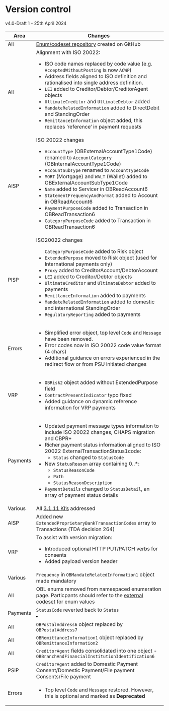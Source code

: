 # Version control


v4.0-Draft 1 - 25th April 2024

| Area | Changes |
| --- | --- |
| All | [Enum/codeset repository](https://github.com/OpenBankingUK/External_Internal_CodeSets) created on GitHub |
| All | Alignment with ISO 20022:<br><ul><li>ISO code names replaced by code value (e.g. `AcceptedWithoutPosting` is now `ACWP`)</li><li>Address fields aligned to ISO definition and rationalised into single address definition.</li><li>`LEI` added to Creditor/Debtor/CreditorAgent objects</li><li>`UltimateCreditor` and `UltimateDebtor` added</li><li>`MandateRelatedInformation` added to DirectDebit and StandingOrder</li><li>`RemittanceInformation` object added, this replaces ‘reference’ in payment requests</li></ul> |
| AISP |ISO 20022 changes<br><ul><li>`AccountType` (OBExternalAccountType1Code) renamed to `AccountCategory` (OBInternalAccountType1Code)<li>`AccountSubType` renamed to `AccountTypeCode`</li><li>`MORT` (Mortgage) and `WALT` (Wallet) added to OBExternalAccountSubType1Code</li><li>`Name` added to Servicer in OBReadAccount6</li><li>`StatementFrequencyAndFormat` added to Account in OBReadAccount6</li><li>`PaymentPurposeCode` added to Transaction in OBReadTransaction6</li><li>`CategoryPurposeCode` added to Transaction in OBReadTransaction6</li></ul> |
| PISP | ISO20022 changes<br><ul>`CategoryPurposeCode` added to Risk object</li><li>`ExtendedPurpose` moved to Risk object (used for International payments only)</li><li>`Proxy` added to CreditorAccount/DebtorAccount</li><li>`LEI` added to Creditor/Debtor objects</li><li>`UltimateCreditor` and `UltimateDebtor` added to payments</li><li>`RemittanceInformation` added to payments</li><li>`MandateRelatedInformation` added to domestic and international StandingOrder</li><li>`RegulatoryReporting` added to payments</li></ul> |
| Errors | <ul><li>Simplified error object, top level `Code` and `Message` have been removed.</li><li>Error codes now in ISO 20022 code value format (4 chars)</li><li>Additional guidance on errors experienced in the redirect flow or from PSU initiated changes</li></ul> |
| VRP | <ul><li>`OBRisk2` object added without ExtendedPurpose field</li><li>`ContractPresentIndicator` typo fixed</li><li>Added guidance on dynamic reference information for VRP payments</li></ul> |
| Payments | <ul><li>Updated payment message types information to include ISO 20022 changes, CHAPS migration and CBPR+</li><li>Richer payment status information aligned to ISO 20022 ExternalTransactionStatus1code:<ul><li>`Status` changed to `StatusCode`</li></ul></li><li>New `StatusReason` array containing 0..*:<ul><li>`StatusReasonCode`</li><li>`Path`</li><li>`StatusReasonDescription`</li></ul></li><li>`PaymentDetails` changed to `StatusDetail`, an array of payment status details</li></ul></li></ul>|
| Various | All [3.1.11 KI’s](https://openbanking.atlassian.net/wiki/spaces/DZ/pages/47546479/Known+Specification+Issues) addressed |
| AISP | Added new `ExtendedProprietaryBankTransactionCodes` array to Transactions (TDA decision 264) |
| VRP| To assist with version migration:<ul><li>Introduced optional HTTP PUT/PATCH verbs for consents</li><li>Added payload version header</li></ul>|
| Various|`Frequency` in `OBMandateRelatedInformation1` object made mandatory |
|All | OBL enums removed from namespaced enumeration page.  Particpants should refer to the [external codeset](https://github.com/OpenBankingUK/External_Internal_CodeSets) for enum values |
| Payments | `StatusCode` reverted back to `Status`</li></ul></li><li>|
| All | `OBPostalAddress6` object replaced by `OBPostalAddress7`|
| All | `OBRemittanceInformation1` object replaced by `OBRemittanceInformation2`|
| All | `CreditorAgent` fields consolidated into one object - `OBBranchAndFinancialInstitutionIdentification6`|
| PSIP| `CreditorAgent` added to Domestic Payment Consent/Domestic Payment/File payment Consents/File payment |
| Errors | <ul><li>Top level `Code` and `Message` restored. However, this is optional and marked as __Deprecated__</ul> |













